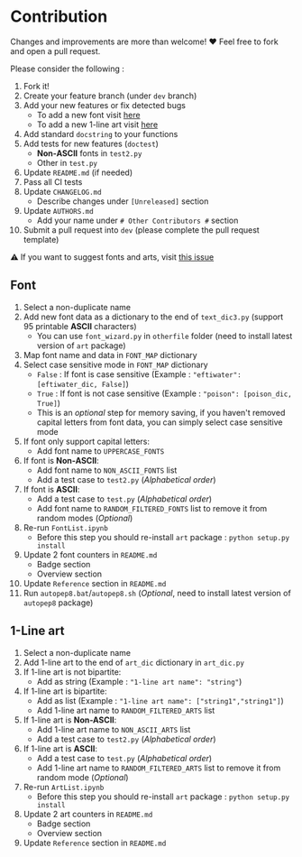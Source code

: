 # Contribution			

Changes and improvements are more than welcome! ❤️ Feel free to fork and open a pull request.

Please consider the following :

1. Fork it!
2. Create your feature branch (under `dev` branch)
3. Add your new features or fix detected bugs
	- To add a new font visit [here](#font)
	- To add a new 1-line art visit [here](#1-line-art)
4. Add standard `docstring` to your functions
5. Add tests for new features (`doctest`)
	- **Non-ASCII** fonts in `test2.py`
	- Other in `test.py`
6. Update `README.md` (if needed)
7. Pass all CI tests
8. Update `CHANGELOG.md`
	- Describe changes under `[Unreleased]` section
9. Update `AUTHORS.md`
	- Add your name under `# Other Contributors #` section
10. Submit a pull request into `dev` (please complete the pull request template)

⚠️ If you want to suggest fonts and arts, visit [this issue](https://github.com/sepandhaghighi/art/issues/59)

## Font

1. Select a non-duplicate name
2. Add new font data as a dictionary to the end of `text_dic3.py` (support 95 printable **ASCII** characters)
	- You can use `font_wizard.py` in `otherfile` folder (need to install latest version of `art` package)
3. Map font name and data in `FONT_MAP` dictionary
4. Select case sensitive mode in `FONT_MAP` dictionary
	- `False` : If font is case sensitive (Example : ```"eftiwater": [eftiwater_dic, False]```)
	- `True` : If font is not case sensitive (Example : ```"poison": [poison_dic, True]```)
	- This is an *optional* step for memory saving, if you haven't removed capital letters from font data, you can simply select case sensitive mode
5. If font only support capital letters:
	- Add font name to `UPPERCASE_FONTS`
6. If font is **Non-ASCII**:
	- Add font name to `NON_ASCII_FONTS` list
	- Add a test case to `test2.py` (*Alphabetical order*)
7. If font is **ASCII**:
	- Add a test case to `test.py` (*Alphabetical order*)  
	- Add font name to `RANDOM_FILTERED_FONTS` list to remove it from random modes (*Optional*)
8. Re-run `FontList.ipynb`
	- Before this step you should re-install `art` package : ```python setup.py install```
9. Update 2 font counters in `README.md`
	- Badge section
	- Overview section
10. Update `Reference` section in `README.md`
11. Run `autopep8.bat`/`autopep8.sh` (*Optional*, need to install latest version of `autopep8` package)


## 1-Line art

1. Select a non-duplicate name
2. Add 1-line art to the end of ‍`art_dic` dictionary in `art_dic.py`
3. If 1-line art is not bipartite:
	- Add as string (Example : ```"1-line art name": "string"```)
4. If 1-line art is bipartite:
	- Add as list (Example : ```"1-line art name": ["string1","string1"]```)
	- Add 1-line art name to `RANDOM_FILTERED_ARTS` list
5. If 1-line art is **Non-ASCII**:
	- Add 1-line art name to `NON_ASCII_ARTS` list
	- Add a test case to `test2.py` (*Alphabetical order*)
6. If 1-line art is **ASCII**:
	- Add a test case to `test.py` (*Alphabetical order*)
	- Add 1-line art name to `RANDOM_FILTERED_ARTS` list to remove it from random mode (*Optional*)
7. Re-run `ArtList.ipynb`
	- Before this step you should re-install `art` package : ```python setup.py install```
8. Update 2 art counters in `README.md`
	- Badge section
	- Overview section
9. Update `Reference` section in `README.md`
